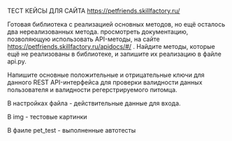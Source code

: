 ТЕСТ КЕЙСЫ ДЛЯ САЙТА https://petfriends.skillfactory.ru/

Готовая библиотека с реализацией основных методов, но ещё осталось два нереализованных метода. просмотреть документацию, позволяющую использовать API-методы, на сайте https://petfriends.skillfactory.ru/apidocs/#/ . Найдите методы, которые ещё не реализованы в библиотеке, и запишите их реализацию в файле api.py.

Напишите основные положительные и отрицательные ключи для данного REST API-интерфейса для проверки валидности данных пользователя и валидности регерстрируемого питомца.

В настройках файла - действительные данные для входа.

В img - тестовые картинки

В фаиле pet_test - выполненные автотесты
